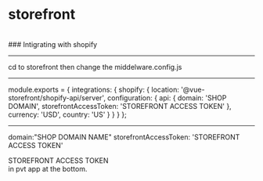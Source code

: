 # storefront
<br>
### Intigrating with shopify
<hr>
cd to storefront then change the middelware.config.js
<br>
<hr>
module.exports = {
  integrations: {
    shopify: {
      location: '@vue-storefront/shopify-api/server',
      configuration: {
        api: {
          domain: 'SHOP DOMAIN',
          storefrontAccessToken: 'STOREFRONT ACCESS TOKEN'
        },
        currency: 'USD',
        country: 'US'
      }
    }
  }
};

<hr>
domain:"SHOP DOMAIN NAME"
storefrontAccessToken: 'STOREFRONT ACCESS TOKEN'

STOREFRONT ACCESS TOKEN
<br>
in pvt app at the bottom.


